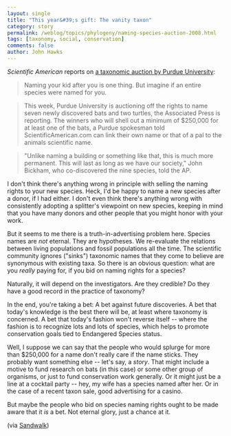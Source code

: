 ```yaml
---
layout: single 
title: "This year&#39;s gift: The vanity taxon" 
category: story
permalink: /weblog/topics/phylogeny/naming-species-auction-2008.html
tags: [taxonomy, social, conservation] 
comments: false 
author: John Hawks 
---
```


<i>Scientific American</i> reports on <a href="http://www.sciam.com/blog/60-second-science/post.cfm?id=name-that-speciesafter-yourself-pur-2008-12-09">a taxonomic auction by Purdue University</a>: 

<blockquote>Naming your kid after you is one thing. But imagine if an entire species were named for you.</blockquote>

<blockquote>This week, Purdue University is auctioning off the rights to name seven newly discovered bats and two turtles, the Associated Press is reporting. The winners  who will shell out a minimum of $250,000 for at least one of the bats, a Purdue spokesman told ScientificAmerican.com  can link their own name or that of a pal to the animals scientific name.</blockquote>

<blockquote>"Unlike naming a building or something like that, this is much more permanent. This will last as long as we have our society," John Bickham, who co-discovered the nine species, told the AP.</blockquote>

I don't think there's anything wrong in principle with selling the naming rights to your new species. Heck, I'd be happy to name a new species after a donor, if I had either. I don't even think there's anything wrong with consistently adopting a splitter's viewpoint on new species, keeping in mind that you have many donors and other people that you might honor with your work. 

But it seems to me there is a truth-in-advertising problem here. Species names are <i>not</i> eternal. They are hypotheses. We re-evaluate the relations between living populations and fossil populations all the time. The scientific community ignores ("sinks") taxonomic names that they come to believe are synonymous with existing taxa. So there is an obvious question: what are you <i>really</i> paying for, if you bid on naming rights for a species? 

Naturally, it will depend on the investigators. Are they credible? Do they have a good record in the practice of taxonomy? 

In the end, you're taking a bet: A bet against future discoveries. A bet that today's knowledge is the best there will be, at least where taxonomy is concerned. A bet that today's fashion won't reverse itself -- where the fashion is to recognize lots and lots of species, which helps to promote conservation goals tied to Endangered Species status. 

Well, I suppose we can say that the people who would splurge for more than $250,000 for a name don't really care if the name sticks. They probably want something else -- let's say, a <i>story</i>. That might include a motive to fund research on bats (in this case) or some other group of organisms, or just to fund conservation work generally. Or it might just be a line at a cocktail party -- hey, my wife has a species named after her. Or in the case of a recent taxon sale, good advertising for a casino. 

But maybe the people who bid on species naming rights ought to be made aware that it <i>is</i> a bet. Not eternal glory, just a chance at it. 

(via <a href="http://sandwalk.blogspot.com/2008/12/this-doesnt-seem-right.html">Sandwalk</a>)




